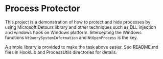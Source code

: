# Process Protector

This project is a demonstration of how to protect and hide processes by using Microsoft Detours library and other techniques such as DLL injection and windows hook on Windows platform. Intercepting the Windows functions ```NtQuerySystemInformation``` and ```NtOpenProcess``` is the key.

A simple library is provided to make the task above easier. See README.md files in HookLib and ProcessUtils directories for details.